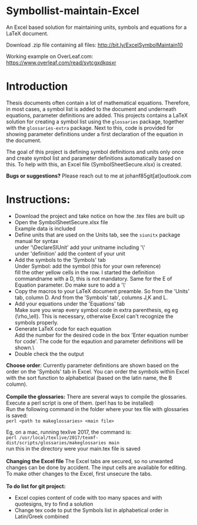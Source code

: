 # Symbollist-maintain-Excel
An Excel based solution for maintaining units, symbols and equations for a LaTeX document.

Download .zip file containing all files: http://bit.ly/ExcelSymbolMaintain10

Working example on OverLeaf.com: https://www.overleaf.com/read/svtcgxdkqsxr

# Introduction
Thesis documents often contain a lot of mathematical equations. Therefore, in most cases, a symbol list is added to the document and underneath equations, parameter definitions are added.
This projects contains a LaTeX solution for creating a symbol list using the `glossaries` package, together with the `glossaries-extra` package. Next to this, code is provided for showing parameter definitions under a first declaration of the equation in the document.

The goal of this project is defining symbol definitions and units only once and create symbol list and parameter definitions automatically based on this. To help with this, an Excel file (SymbolSheetSecure.xlsx) is created. 

**Bugs or suggestions?**
Please reach out to me at johanf85git[at]outlook.com

# Instructions:
- Download the project and take notice on how the .tex files are built up
- Open the SymbolSheetSecure.xlsx file\
Example data is included
- Define units that are used on the Units tab, see the `siunitx` package manual for syntax\
under '\DeclareSIUnit' add your unitname including '\\'\
under 'definition' add the content of your unit
- Add the symbols to the 'Symbols' tab\
Under Symbol: add the symbol (this for your own reference)\
fill the other yellow cells in the row. I started the definition commandname with a D, this is not mandatory. Same for the E of Equation parameter. Do make sure to add a '\\'
- Copy the macros to your LaTeX document preamble. So from the 'Units' tab, column D. And from the 'Symbols' tab', columns J,K and L.
- Add your equations under the 'Equations' tab\
Make sure you wrap every symbol code in extra parenthesis, eg eg {\rho_\ell}. This is necessary, otherwise Excel can't recognize the symbols properly.
- Generate LaTeX code for each equation\
Add the number for the desired code in the box 'Enter equation number
for code'. The code for the eqaution and parameter definitions will be shown.\
- Double check the the output

**Choose order**: Currently parameter definitions are shown based on the order on the 'Symbols' tab in Excel. You can order the symbols within Excel with the sort function to alphabetical (based on the latin name, the B column).
\
\
**Compile the glossaries:**
There are several ways to compile the glossaries. Execute a perl script is one of them. (perl has to be installed)
\
Run the following command in the folder where your tex file with glossaries is saved:\
`perl <path to makeglossaries> <main file>`

Eg, on a mac, running texlive 2017, the command is:\
`perl /usr/local/texlive/2017/texmf-dist/scripts/glossaries/makeglossaries main` \
run this in the directory were your main.tex file is saved
\
\
**Changing the Excel file**
The Excel tabs are secured, so no unwanted changes can be done by accident. The input cells are available for editing. To make other changes to the Excel, first unsecure the tabs. 
\
\
**To do list for git project:**
- Excel copies content of code with too many spaces and with quotesigns, try to find a solution
- Change tex code to put the Symbols list in alphabetical order in Latin/Greek combined

